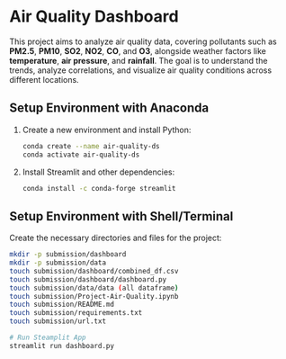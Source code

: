 # Air Quality Dashboard

This project aims to analyze air quality data, covering pollutants such as **PM2.5**, **PM10**, **SO2**, **NO2**, **CO**, and **O3**, alongside weather factors like **temperature**, **air pressure**, and **rainfall**. The goal is to understand the trends, analyze correlations, and visualize air quality conditions across different locations.

## Setup Environment with Anaconda

1. Create a new environment and install Python:
    ```bash
    conda create --name air-quality-ds
    conda activate air-quality-ds
    ```

2. Install Streamlit and other dependencies:
    ```bash
    conda install -c conda-forge streamlit
    ```

## Setup Environment with Shell/Terminal

Create the necessary directories and files for the project:
```bash
mkdir -p submission/dashboard
mkdir -p submission/data
touch submission/dashboard/combined_df.csv
touch submission/dashboard/dashboard.py
touch submission/data/data (all dataframe)
touch submission/Project-Air-Quality.ipynb
touch submission/README.md
touch submission/requirements.txt
touch submission/url.txt

# Run Steamplit App
streamlit run dashboard.py
